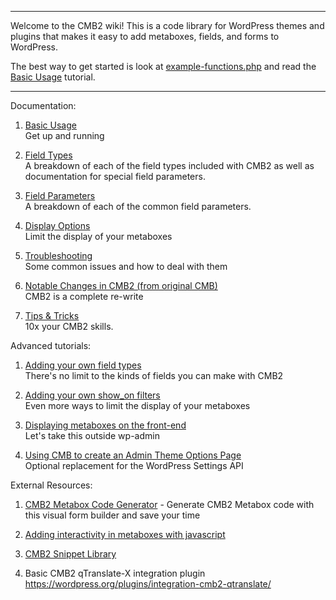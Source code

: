 ****
Welcome to the CMB2 wiki! This is a code library for WordPress themes and plugins that makes it easy to add metaboxes, fields, and forms to WordPress.

The best way to get started is look at [example-functions.php](https://github.com/WebDevStudios/CMB2/blob/master/example-functions.php) and read the [Basic Usage](https://github.com/WebDevStudios/CMB2/wiki/Basic-Usage) tutorial.
****

Documentation:

1. [Basic Usage](https://github.com/WebDevStudios/CMB2/wiki/Basic-Usage)  
	Get up and running

1. [Field Types](https://github.com/WebDevStudios/CMB2/wiki/Field-Types)  
	A breakdown of each of the field types included with CMB2 as well as documentation for special field parameters.

1. [Field Parameters](https://github.com/WebDevStudios/CMB2/wiki/Field-Parameters)  
	A breakdown of each of the common field parameters.

1. [Display Options](https://github.com/WebDevStudios/CMB2/wiki/Display-Options)  
	Limit the display of your metaboxes

1. [Troubleshooting](https://github.com/WebDevStudios/CMB2/wiki/Troubleshooting)  
	Some common issues and how to deal with them

1. [Notable Changes in CMB2 (from original CMB)](https://github.com/WebDevStudios/CMB2/wiki/Notable-Changes-in-CMB2)  
	CMB2 is a complete re-write

1. [Tips & Tricks](https://github.com/WebDevStudios/CMB2/wiki/Tips-&-Tricks)  
	10x your CMB2 skills.

Advanced tutorials:

1. [Adding your own field types](https://github.com/WebDevStudios/CMB2/wiki/Adding-your-own-field-types)  
	There's no limit to the kinds of fields you can make with CMB2

1. [Adding your own show_on filters](https://github.com/WebDevStudios/CMB2/wiki/Adding-your-own-show_on-filters)  
	Even more ways to limit the display of your metaboxes

3. [Displaying metaboxes on the front-end](https://github.com/WebDevStudios/CMB2/wiki/Bringing-Metaboxes-to-the-Front-end)  
	Let's take this outside wp-admin

4. [Using CMB to create an Admin Theme Options Page](https://github.com/WebDevStudios/CMB2/wiki/Using-CMB-to-create-an-Admin-Theme-Options-Page)  
	Optional replacement for the WordPress Settings API

External Resources:

1. [CMB2 Metabox Code Generator](https://github.com/hasinhayder/cmb2-metabox-generator) - Generate CMB2 Metabox code with this visual form builder and save your time

2. [Adding interactivity in metaboxes with javascript](http://hasin.me/2013/10/26/improving-ux-in-the-wordpress-admin-panel-with-interactive-meta-boxes/)

3. [CMB2 Snippet Library](https://github.com/WebDevStudios/CMB2-Snippet-Library)

4. Basic CMB2 qTranslate-X integration plugin https://wordpress.org/plugins/integration-cmb2-qtranslate/
